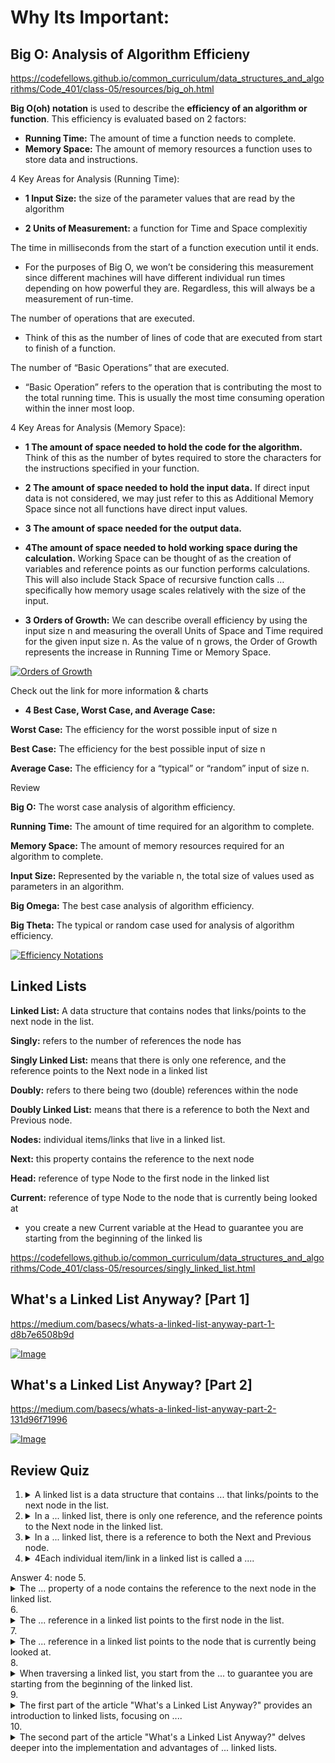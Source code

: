 # Why Its Important:

## Big O: Analysis of Algorithm Efficieny

<https://codefellows.github.io/common_curriculum/data_structures_and_algorithms/Code_401/class-05/resources/big_oh.html>

**Big O(oh) notation** is used to describe the **efficiency of an algorithm or function**. This efficiency is evaluated based on 2 factors:
- **Running Time:** The amount of time a function needs to complete.
- **Memory Space:** The amount of memory resources a function uses to store data and instructions.

 4 Key Areas for Analysis (Running Time):

- **1 Input Size:** the size of the parameter values that are read by the algorithm

- **2 Units of Measurement:** a function for Time and Space complexitiy

The time in milliseconds from the start of a function execution until it ends.
- For the purposes of Big O, we won’t be considering this measurement since different machines will have different individual run times depending on how powerful they are. Regardless, this will always be a measurement of run-time.

The number of operations that are executed.
- Think of this as the number of lines of code that are executed from start to finish of a function.

The number of “Basic Operations” that are executed.
- “Basic Operation” refers to the operation that is contributing the most to the total running time. This is usually the most time consuming operation within the inner most loop.

 4 Key Areas for Analysis (Memory Space):

- **1 The amount of space needed to hold the code for the algorithm.**
Think of this as the number of bytes required to store the characters for the instructions specified in your function.

- **2 The amount of space needed to hold the input data.**
If direct input data is not considered, we may just refer to this as Additional Memory Space since not all functions have direct input values.

- **3 The amount of space needed for the output data.**

- **4The amount of space needed to hold working space during the calculation.**
Working Space can be thought of as the creation of variables and reference points as our function performs calculations. This will also include Stack Space of recursive function calls … specifically how memory usage scales relatively with the size of the input.

- **3 Orders of Growth:** We can describe overall efficiency by using the input size n and measuring the overall Units of Space and Time required for the given input size n. As the value of n grows, the Order of Growth represents the increase in Running Time or Memory Space.

[![Orders of Growth](https://codefellows.github.io/common_curriculum/data_structures_and_algorithms/Code_401/class-05/resources/images/OrdersOfGrowth.png)](https://codefellows.github.io/common_curriculum/data_structures_and_algorithms/Code_401/class-05/resources/images/OrdersOfGrowth.png)

Check out the link for more information & charts

- **4 Best Case, Worst Case, and Average Case:**

**Worst Case:** The efficiency for the worst possible input of size n

**Best Case:** The efficiency for the best possible input of size n

**Average Case:** The efficiency for a “typical” or “random” input of size n.

Review

**Big O:** The worst case analysis of algorithm efficiency.

**Running Time:** The amount of time required for an algorithm to complete.

**Memory Space:** The amount of memory resources required for an algorithm to complete.

**Input Size:** Represented by the variable n, the total size of values used as parameters in an algorithm.

**Big Omega:** The best case analysis of algorithm efficiency.

**Big Theta:** The typical or random case used for analysis of algorithm efficiency.

[![Efficiency Notations](https://codefellows.github.io/common_curriculum/data_structures_and_algorithms/Code_401/class-05/resources/images/EfficiencyNotations.png)](https://codefellows.github.io/common_curriculum/data_structures_and_algorithms/Code_401/class-05/resources/images/EfficiencyNotations.png)


## Linked Lists

**Linked List:** A data structure that contains nodes that links/points to the next node in the list.

**Singly:** refers to the number of references the node has

**Singly Linked List:** means that there is only one reference, and the reference points to the Next node in a linked list

**Doubly:** refers to there being two (double) references within the node

**Doubly Linked List:** means that there is a reference to both the Next and Previous node.

**Nodes:** individual items/links that live in a linked list.

**Next:** this property contains the reference to the next node

**Head:** reference of type Node to the first node in the linked list

**Current:** reference of type Node to the node that is currently being looked at
- you create a new Current variable at the Head to guarantee you are starting from the beginning of the linked lis

<https://codefellows.github.io/common_curriculum/data_structures_and_algorithms/Code_401/class-05/resources/singly_linked_list.html>

## What's a Linked List Anyway? [Part 1]

<https://medium.com/basecs/whats-a-linked-list-anyway-part-1-d8b7e6508b9d>

[![Image](https://miro.medium.com/v2/resize:fit:1100/format:webp/1*Xokk6XOjWyIGCBujkJsCzQ.jpeg)](https://miro.medium.com/v2/resize:fit:1100/format:webp/1*Xokk6XOjWyIGCBujkJsCzQ.jpeg)


## What's a Linked List Anyway? [Part 2]

<https://medium.com/basecs/whats-a-linked-list-anyway-part-2-131d96f71996>

[![Image](https://miro.medium.com/v2/resize:fit:720/format:webp/1*cUehR5S18XSoVLaPNfNzlA.jpeg)](https://miro.medium.com/v2/resize:fit:720/format:webp/1*cUehR5S18XSoVLaPNfNzlA.jpeg)

## Review Quiz 

1. <details><summary>A linked list is a data structure that contains ... that links/points to the next node in the list.</summary>Answer 1: nodes</details>
2. <details><summary>In a ... linked list, there is only one reference, and the reference points to the Next node in the linked list.</summary>Answer 2: singly</details>
3. <details><summary>In a ... linked list, there is a reference to both the Next and Previous node.</summary>Answer 3: doubly</details>
4. <details><summary>4Each individual item/link in a linked list is called a ....
</summary>Answer 4: node</details>
5. <details><summary>The ... property of a node contains the reference to the next node in the linked list.</summary>Answer 5: Next</details>
6. <details><summary>The ... reference in a linked list points to the first node in the list.</summary>Answer 6: Head</details>
7. <details><summary>The ... reference in a linked list points to the node that is currently being looked at.</summary>Answer 7: Current</details>
8. <details><summary>When traversing a linked list, you start from the ... to guarantee you are starting from the beginning of the linked list.</summary>Answer 8: Head</details>
9. <details><summary>The first part of the article "What's a Linked List Anyway?" provides an introduction to linked lists, focusing on ....</summary>Answer 9: the concept and basics</details>
10. <details><summary>The second part of the article "What's a Linked List Anyway?" delves deeper into the implementation and advantages of ... linked lists.</summary>Answer 10: doubly</details>
